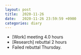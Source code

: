 ```yaml
---
layout: post
title:  2020-11-26
date:   2020-11-26 23:59:59 +0900
categories: diary
---
```


- [Work] meeting 4.0 hours
- [Research] rebuttal 2 hours
- Failed rebuttal Thursday.
